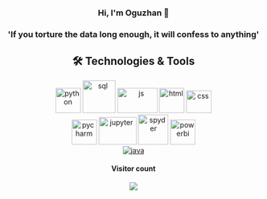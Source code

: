 <html>

 <body>
<div id="header" align="center" >
 <h3 width="%50">Hi, I'm Oguzhan 👋 <h3/>
  <h3/>
  <h3> 'If you torture the data long enough, it will confess to anything' <h3/>
</div>
<h2 align="center"> 🛠 Technologies & Tools </h2>
<div id="header" align="center">

<img src="https://user-images.githubusercontent.com/61455803/184004758-bfaf3d3c-3fae-40f1-a582-00c30f79f08c.png" alt="python" width="50" height="50"/>
<img src="https://user-images.githubusercontent.com/61455803/184103039-828980cd-fb16-4a6e-b175-c664d334fabf.png" alt="sql" width="65" height="65"/>
<img src="https://www.freepnglogos.com/uploads/javascript-png/javascript-logo-transparent-logo-javascript-images-3.png" alt="js" width="80" height="50"/>
<img src="https://user-images.githubusercontent.com/61455803/186260235-8edbc478-a8c5-4192-bdfa-55bb76133304.png" alt="html" width="50" height="50"/>
<img src="https://user-images.githubusercontent.com/61455803/184004970-0a133f19-842a-4809-87a8-22cb9a6ce128.png" alt="css" width="50" height="45"/><br>

<img src="https://developers.institute/wp-content/uploads/2021/04/PyCharm.png" alt="pycharm" width="50" height="50"/>
<img src="https://jupyter.org/assets/share.png" alt="jupyter" width="75" height="55"/>
<img src="https://www.i2tutorials.com/wp-content/media/2020/05/HOW-TO-CODE-IN-PYTHON-USING-SPYDER-6i2tutorials.png" alt="spyder" width="60" height="60"/>
<img src="https://static.wikia.nocookie.net/logopedia/images/8/8c/Kisspng-power-bi-business-intelligence-microsoft-azure-mic-office-365-d-nieuwe-cloud-omgeving-dynamics-on-5be7b365088c80.991032501541911397035.png/revision/latest?cb=20200213050332" alt="powerbi" width="50" height="50"/>



</div>
<div id="header" align="center">
<a href="https://github.com/topics/snake-game" target="_blank"> <img src="https://user-images.githubusercontent.com/61455803/183988963-6419249b-842a-4630-9de8-c71102a2ce67.svg" alt="java" /> </a> 


  
  <h4 align="center">Visitor count</h4>
<p align="center"> 
  <img src="https://profile-counter.glitch.me/oguzhancerci/count.svg" />
</p>
</body>
 </html>
